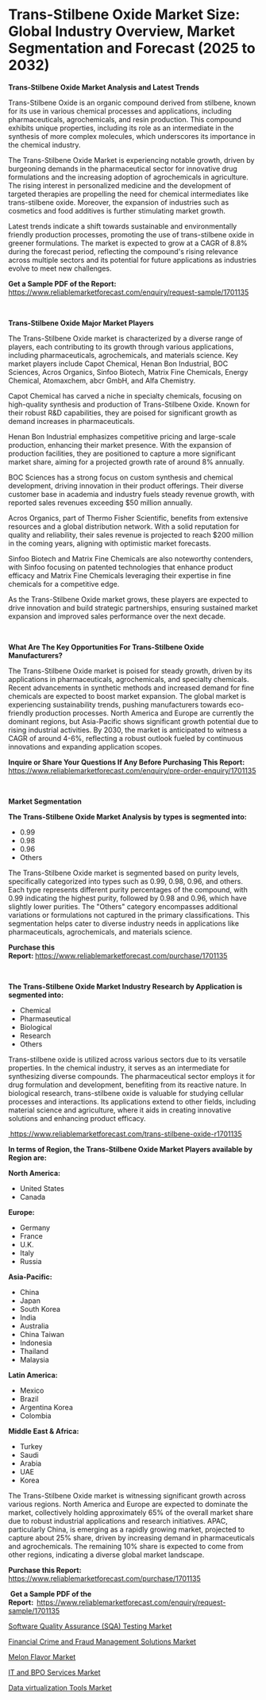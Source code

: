 <p><h1>Trans-Stilbene Oxide Market Size: Global Industry Overview, Market Segmentation and Forecast (2025 to 2032)</h1></p><p><strong>Trans-Stilbene Oxide Market Analysis and Latest Trends</strong></p>
<p><p>Trans-Stilbene Oxide is an organic compound derived from stilbene, known for its use in various chemical processes and applications, including pharmaceuticals, agrochemicals, and resin production. This compound exhibits unique properties, including its role as an intermediate in the synthesis of more complex molecules, which underscores its importance in the chemical industry.</p><p>The Trans-Stilbene Oxide Market is experiencing notable growth, driven by burgeoning demands in the pharmaceutical sector for innovative drug formulations and the increasing adoption of agrochemicals in agriculture. The rising interest in personalized medicine and the development of targeted therapies are propelling the need for chemical intermediates like trans-stilbene oxide. Moreover, the expansion of industries such as cosmetics and food additives is further stimulating market growth.</p><p>Latest trends indicate a shift towards sustainable and environmentally friendly production processes, promoting the use of trans-stilbene oxide in greener formulations. The market is expected to grow at a CAGR of 8.8% during the forecast period, reflecting the compound's rising relevance across multiple sectors and its potential for future applications as industries evolve to meet new challenges.</p></p>
<p><strong>Get a Sample PDF of the Report:&nbsp;</strong> <a href="https://www.reliablemarketforecast.com/enquiry/request-sample/1701135?utm_campaign=1140&utm_medium=2&utm_source=Github&utm_content=ia&utm_term=27032025&utm_id=trans-stilbene-oxide">https://www.reliablemarketforecast.com/enquiry/request-sample/1701135</a></p>
<p>&nbsp;</p>
<p><strong>Trans-Stilbene Oxide Major Market Players</strong></p>
<p><p>The Trans-Stilbene Oxide market is characterized by a diverse range of players, each contributing to its growth through various applications, including pharmaceuticals, agrochemicals, and materials science. Key market players include Capot Chemical, Henan Bon Industrial, BOC Sciences, Acros Organics, Sinfoo Biotech, Matrix Fine Chemicals, Energy Chemical, Atomaxchem, abcr GmbH, and Alfa Chemistry.</p><p>Capot Chemical has carved a niche in specialty chemicals, focusing on high-quality synthesis and production of Trans-Stilbene Oxide. Known for their robust R&D capabilities, they are poised for significant growth as demand increases in pharmaceuticals.</p><p>Henan Bon Industrial emphasizes competitive pricing and large-scale production, enhancing their market presence. With the expansion of production facilities, they are positioned to capture a more significant market share, aiming for a projected growth rate of around 8% annually.</p><p>BOC Sciences has a strong focus on custom synthesis and chemical development, driving innovation in their product offerings. Their diverse customer base in academia and industry fuels steady revenue growth, with reported sales revenues exceeding $50 million annually.</p><p>Acros Organics, part of Thermo Fisher Scientific, benefits from extensive resources and a global distribution network. With a solid reputation for quality and reliability, their sales revenue is projected to reach $200 million in the coming years, aligning with optimistic market forecasts.</p><p>Sinfoo Biotech and Matrix Fine Chemicals are also noteworthy contenders, with Sinfoo focusing on patented technologies that enhance product efficacy and Matrix Fine Chemicals leveraging their expertise in fine chemicals for a competitive edge.</p><p>As the Trans-Stilbene Oxide market grows, these players are expected to drive innovation and build strategic partnerships, ensuring sustained market expansion and improved sales performance over the next decade.</p></p>
<p>&nbsp;</p>
<p><strong>What Are The Key Opportunities For Trans-Stilbene Oxide Manufacturers?</strong></p>
<p><p>The Trans-Stilbene Oxide market is poised for steady growth, driven by its applications in pharmaceuticals, agrochemicals, and specialty chemicals. Recent advancements in synthetic methods and increased demand for fine chemicals are expected to boost market expansion. The global market is experiencing sustainability trends, pushing manufacturers towards eco-friendly production processes. North America and Europe are currently the dominant regions, but Asia-Pacific shows significant growth potential due to rising industrial activities. By 2030, the market is anticipated to witness a CAGR of around 4-6%, reflecting a robust outlook fueled by continuous innovations and expanding application scopes.</p></p>
<p><strong>Inquire or Share Your Questions If Any Before Purchasing This Report:</strong> <a href="https://www.reliablemarketforecast.com/enquiry/pre-order-enquiry/1701135?utm_campaign=1140&utm_medium=2&utm_source=Github&utm_content=ia&utm_term=27032025&utm_id=trans-stilbene-oxide">https://www.reliablemarketforecast.com/enquiry/pre-order-enquiry/1701135</a></p>
<p>&nbsp;</p>
<p><strong>Market Segmentation</strong></p>
<p><strong>The Trans-Stilbene Oxide Market Analysis by types is segmented into:</strong></p>
<p><ul><li>0.99</li><li>0.98</li><li>0.96</li><li>Others</li></ul></p>
<p><p>The Trans-Stilbene Oxide market is segmented based on purity levels, specifically categorized into types such as 0.99, 0.98, 0.96, and others. Each type represents different purity percentages of the compound, with 0.99 indicating the highest purity, followed by 0.98 and 0.96, which have slightly lower purities. The "Others" category encompasses additional variations or formulations not captured in the primary classifications. This segmentation helps cater to diverse industry needs in applications like pharmaceuticals, agrochemicals, and materials science.</p></p>
<p><strong>Purchase this Report:&nbsp;</strong><a href="https://www.reliablemarketforecast.com/purchase/1701135?utm_campaign=1140&utm_medium=2&utm_source=Github&utm_content=ia&utm_term=27032025&utm_id=trans-stilbene-oxide">https://www.reliablemarketforecast.com/purchase/1701135</a></p>
<p>&nbsp;</p>
<p><strong>The Trans-Stilbene Oxide Market Industry Research by Application is segmented into:</strong></p>
<p><ul><li>Chemical</li><li>Pharmaseutical</li><li>Biological</li><li>Research</li><li>Others</li></ul></p>
<p><p>Trans-stilbene oxide is utilized across various sectors due to its versatile properties. In the chemical industry, it serves as an intermediate for synthesizing diverse compounds. The pharmaceutical sector employs it for drug formulation and development, benefiting from its reactive nature. In biological research, trans-stilbene oxide is valuable for studying cellular processes and interactions. Its applications extend to other fields, including material science and agriculture, where it aids in creating innovative solutions and enhancing product efficacy.</p></p>
<p><a href="https://www.reliablemarketforecast.com/trans-stilbene-oxide-r1701135?utm_campaign=1140&utm_medium=2&utm_source=Github&utm_content=ia&utm_term=27032025&utm_id=trans-stilbene-oxide">&nbsp;https://www.reliablemarketforecast.com/trans-stilbene-oxide-r1701135</a></p>
<p><strong>In terms of Region, the Trans-Stilbene Oxide Market Players available by Region are:</strong></p>
<p>
    <p> <strong> North America: </strong>
        <ul>
            <li>United States</li>
            <li>Canada</li>
        </ul>
        </p> 
    <p> <strong> Europe: </strong>
        <ul>
            <li>Germany</li>
            <li>France</li>
            <li>U.K.</li>
            <li>Italy</li>
            <li>Russia</li>
        </ul>
        </p> 
    <p> <strong> Asia-Pacific: </strong>
        <ul>
            <li>China</li>
            <li>Japan</li>
            <li>South Korea</li>
            <li>India</li>
            <li>Australia</li>
            <li>China Taiwan</li>
            <li>Indonesia</li>
            <li>Thailand</li>
            <li>Malaysia</li>
        </ul>
        </p> 
    <p> <strong> Latin America: </strong>
        <ul>
            <li>Mexico</li>
            <li>Brazil</li>
            <li>Argentina Korea</li>
            <li>Colombia</li>
        </ul>
        </p> 
    <p> <strong> Middle East & Africa: </strong>
        <ul>
            <li>Turkey</li>
            <li>Saudi</li>
            <li>Arabia</li>
            <li>UAE</li>
            <li>Korea</li>
        </ul>
    </p>
    </p>
<p><p>The Trans-Stilbene Oxide market is witnessing significant growth across various regions. North America and Europe are expected to dominate the market, collectively holding approximately 65% of the overall market share due to robust industrial applications and research initiatives. APAC, particularly China, is emerging as a rapidly growing market, projected to capture about 25% share, driven by increasing demand in pharmaceuticals and agrochemicals. The remaining 10% share is expected to come from other regions, indicating a diverse global market landscape.</p></p>
<p><strong>Purchase this Report: </strong><a href="https://www.reliablemarketforecast.com/purchase/1701135?utm_campaign=1140&utm_medium=2&utm_source=Github&utm_content=ia&utm_term=27032025&utm_id=trans-stilbene-oxide">https://www.reliablemarketforecast.com/purchase/1701135</a></p>
<p>&nbsp;<strong>Get a Sample PDF of the Report:&nbsp;&nbsp;</strong><a href="https://www.reliablemarketforecast.com/enquiry/request-sample/1701135?utm_campaign=1140&utm_medium=2&utm_source=Github&utm_content=ia&utm_term=27032025&utm_id=trans-stilbene-oxide">https://www.reliablemarketforecast.com/enquiry/request-sample/1701135</a></p>
<p><strong></strong></p>
<p><p><a href="https://github.com/marcayaminig/Market-Research-Report-List-1/blob/main/software-quality-assurance-sqa-testing-market.md?utm_campaign=1140&utm_medium=2&utm_source=Github&utm_content=ia&utm_term=27032025&utm_id=trans-stilbene-oxide">Software Quality Assurance (SQA) Testing Market</a></p><p><a href="https://github.com/chillwervenu/Market-Research-Report-List-1/blob/main/financial-crime-and-fraud-management-solutions-market.md?utm_campaign=1140&utm_medium=2&utm_source=Github&utm_content=ia&utm_term=27032025&utm_id=trans-stilbene-oxide">Financial Crime and Fraud Management Solutions Market</a></p><p><a href="https://github.com/yodhafirorae/Market-Research-Report-List-1/blob/main/melon-flavor-market.md?utm_campaign=1140&utm_medium=2&utm_source=Github&utm_content=ia&utm_term=27032025&utm_id=trans-stilbene-oxide">Melon Flavor Market</a></p><p><a href="https://github.com/stuwinawisa/Market-Research-Report-List-1/blob/main/it-and-bpo-services-market.md?utm_campaign=1140&utm_medium=2&utm_source=Github&utm_content=ia&utm_term=27032025&utm_id=trans-stilbene-oxide">IT and BPO Services Market</a></p><p><a href="https://github.com/awwqamet/Market-Research-Report-List-1/blob/main/data-virtualization-tools-market.md?utm_campaign=1140&utm_medium=2&utm_source=Github&utm_content=ia&utm_term=27032025&utm_id=trans-stilbene-oxide">Data virtualization Tools Market</a></p></p>